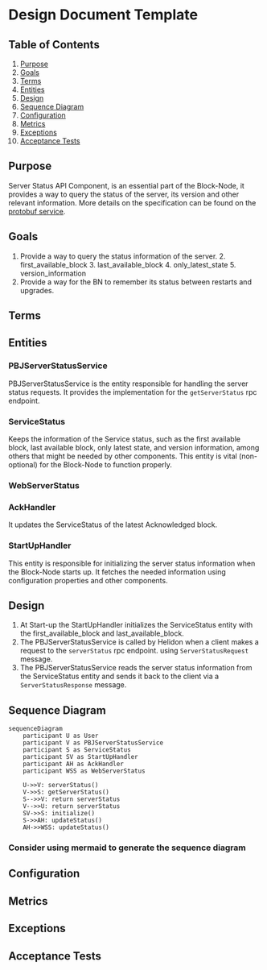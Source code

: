 # Design Document Template

## Table of Contents

1. [Purpose](#purpose)
2. [Goals](#goals)
3. [Terms](#terms)
4. [Entities](#entities)
5. [Design](#design)
6. [Sequence Diagram](#sequence-diagram)
7. [Configuration](#configuration)
8. [Metrics](#metrics)
9. [Exceptions](#exceptions)
10. [Acceptance Tests](#acceptance-tests)

## Purpose
Server Status API Component, is an essential part of the Block-Node, it provides a way to query the status of the server, its version and other relevant information.
More details on the specification can be found on the [protobuf service](https://github.com/hashgraph/hedera-protobufs/blob/main/block/block_service.proto#L874-L882). 

## Goals

1. Provide a way to query the status information of the server.
   2. first_available_block
   3. last_available_block
   4. only_latest_state
   5. version_information
2. Provide a way for the BN to remember its status between restarts and upgrades.

## Terms

## Entities

### PBJServerStatusService
PBJServerStatusService is the entity responsible for handling the server status requests. It provides the implementation for the `getServerStatus` rpc endpoint.

### ServiceStatus
Keeps the information of the Service status, such as the first available block, last available block, only latest state, and version information, among others that might be needed by other components.
This entity is vital (non-optional) for the Block-Node to function properly.

### WebServerStatus

### AckHandler
It updates the ServiceStatus of the latest Acknowledged block.

### StartUpHandler
This entity is responsible for initializing the server status information when the Block-Node starts up. It fetches the needed information using configuration properties and other components.

## Design

1. At Start-up the StartUpHandler initializes the ServiceStatus entity with the first_available_block and last_available_block. 
2. The PBJServerStatusService is called by Helidon when a client makes a request to the `serverStatus` rpc endpoint. using `ServerStatusRequest` message.
3. The PBJServerStatusService reads the server status information from the ServiceStatus entity and sends it back to the client via a `ServerStatusResponse` message.

## Sequence Diagram

```mermaid
sequenceDiagram
    participant U as User
    participant V as PBJServerStatusService
    participant S as ServiceStatus
    participant SV as StartUpHandler
    participant AH as AckHandler
    participant WSS as WebServerStatus

    U->>V: serverStatus()
    V->>S: getServerStatus()
    S-->>V: return serverStatus
    V-->>U: return serverStatus
    SV->>S: initialize()
    S->>AH: updateStatus()
    AH->>WSS: updateStatus()

```

### Consider using mermaid to generate the sequence diagram

## Configuration

## Metrics

## Exceptions

## Acceptance Tests

